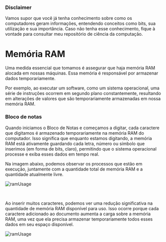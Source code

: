 ### Disclaimer 
Vamos supor que você já tenha conhecimento sobre como os computadores geram informações, entendendo conceitos como bits, sua utilização e sua importância. Caso não tenha esse conhecimento, fique à vontade para consultar meu repositório de ciência da computação.

# Memória RAM
Uma medida essencial que tomamos é assegurar que haja memória RAM alocada em nossas máquinas. Essa memória é responsável por armazenar dados temporariamente.

Por exemplo, ao executar um software, como um sistema operacional, uma série de instruções ocorrem em segundo plano constantemente, resultando em alterações de valores que são temporariamente armazenadas em nossa memória RAM.

### Bloco de notas 
Quando iniciamos o Bloco de Notas e começamos a digitar, cada caractere que digitamos é armazenado temporariamente na memória RAM do computador. Isso significa que enquanto estamos digitando, a memória RAM está ativamente guardando cada letra, número ou símbolo que inserimos (em forma de bits, claro), permitindo que o sistema operacional processe e exiba esses dados em tempo real.

Na imagem abaixo, podemos observar os processos que estão em execução, juntamente com a quantidade total de memória RAM e a quantidade atualmente livre.

![ramUsage](https://github.com/FireguiQueen/Java/assets/98475125/1a374695-4ad5-451d-a36c-6b226dc426b3)

<br>

Ao inserir muitos caracteres, podemos ver uma redução significativa na quantidade de memória RAM disponível para uso. Isso ocorre porque cada caractere adicionado ao documento aumenta a carga sobre a memória RAM, uma vez que ela precisa armazenar temporariamente todos esses dados em seu espaço disponível.

![ramUsage](https://github.com/FireguiQueen/Java/assets/98475125/922a7689-f8b4-4d12-a6d7-8911f77f7f3d)


